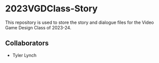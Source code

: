 # 2023VGDClass-Story
This repository is used to store the story and dialogue files for the Video Game Design Class of 2023-24.

## Collaborators
- Tyler Lynch